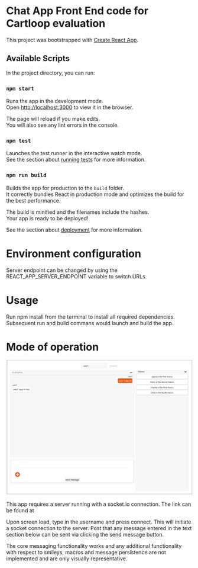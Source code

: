 # Chat App Front End code for Cartloop evaluation

This project was bootstrapped with [Create React App](https://github.com/facebook/create-react-app).

## Available Scripts

In the project directory, you can run:

### `npm start`

Runs the app in the development mode.\
Open [http://localhost:3000](http://localhost:3000) to view it in the browser.

The page will reload if you make edits.\
You will also see any lint errors in the console.

### `npm test`

Launches the test runner in the interactive watch mode.\
See the section about [running tests](https://facebook.github.io/create-react-app/docs/running-tests) for more information.

### `npm run build`

Builds the app for production to the `build` folder.\
It correctly bundles React in production mode and optimizes the build for the best performance.

The build is minified and the filenames include the hashes.\
Your app is ready to be deployed!

See the section about [deployment](https://facebook.github.io/create-react-app/docs/deployment) for more information.

# Environment configuration
Server endpoint can be changed by using the REACT_APP_SERVER_ENDPOINT variable to switch URLs.

# Usage
Run npm install from the terminal to install all required dependencies. Subsequent run and build commans would launch and build the app.

# Mode of operation
![alt text](public/screenshot.png "Screenshot")

This app requires a server running with a socket.io connection. The link can be found at

Upon screen load, type in the username and press connect. This will initiate a socket connection to the server.
Post that any message entered in the text section below can be sent via clicking the send message button.

The core messaging functionality works and any additional functionality with respect to smileys, macros and message persistence are not implemented and are only visually representative.

